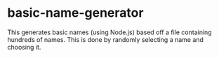 # basic-name-generator
This generates basic names (using Node.js) based off a file containing hundreds of names. This is done by randomly selecting a name and choosing it.
